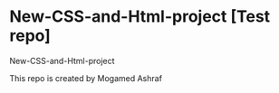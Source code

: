 # New-CSS-and-Html-project [Test repo]
New-CSS-and-Html-project

This repo is created by Mogamed Ashraf
